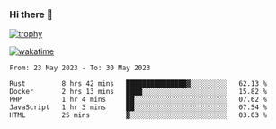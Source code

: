 ### Hi there 👋

[![trophy](https://github-profile-trophy.vercel.app/?username=cxnky&theme=dracula)](https://github.com/ryo-ma/github-profile-trophy)

[![wakatime](https://wakatime.com/badge/user/1c39c599-5497-41b9-a5be-2c4676e7fd23.svg)](https://wakatime.com/@1c39c599-5497-41b9-a5be-2c4676e7fd23)
<!--START_SECTION:waka-->

```text
From: 23 May 2023 - To: 30 May 2023

Rust         8 hrs 42 mins   ███████████████▓░░░░░░░░░   62.13 %
Docker       2 hrs 13 mins   ████░░░░░░░░░░░░░░░░░░░░░   15.82 %
PHP          1 hr 4 mins     ██░░░░░░░░░░░░░░░░░░░░░░░   07.62 %
JavaScript   1 hr 3 mins     ██░░░░░░░░░░░░░░░░░░░░░░░   07.54 %
HTML         25 mins         ▓░░░░░░░░░░░░░░░░░░░░░░░░   03.03 %
```

<!--END_SECTION:waka-->
